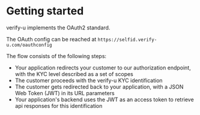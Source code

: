 # Getting started

verify-u implements the OAuth2 standard.

The OAuth config can be reached at `https://selfid.verify-u.com/oauthconfig`

The flow consists of the following steps:

* Your application redirects your customer to our authorization endpoint, with the KYC level described as a set of scopes
* The customer proceeds with the verify-u KYC identification
* The customer gets redirected back to your application, with a JSON Web Token (JWT) in its URL parameters
* Your application's backend uses the JWT as an access token to retrieve api responses for this identification